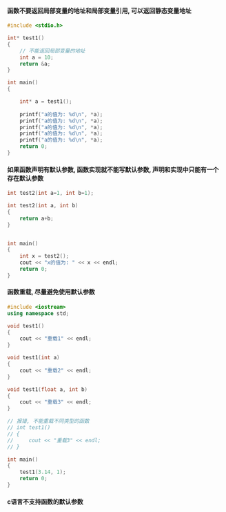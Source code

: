 #### 函数不要返回局部变量的地址和局部变量引用, 可以返回静态变量地址
```c
#include <stdio.h>

int* test1()
{
	// 不能返回局部变量的地址
	int a = 10;
	return &a;
}

int main()
{

	int* a = test1();
	
	printf("a的值为: %d\n", *a);
	printf("a的值为: %d\n", *a);
	printf("a的值为: %d\n", *a);
	printf("a的值为: %d\n", *a);
	printf("a的值为: %d\n", *a);
	return 0;
}
```
#### 如果函数声明有默认参数, 函数实现就不能写默认参数, 声明和实现中只能有一个存在默认参数
```c++
int test2(int a=1, int b=1);

int test2(int a, int b)
{
    return a+b;
}


int main()
{
    int x = test2();
    cout << "x的值为: " << x << endl;
    return 0;
}
```
#### 函数重载, 尽量避免使用默认参数
```c++
#include <iostream>
using namespace std;

void test1()
{
    cout << "重载1" << endl;
}

void test1(int a)
{
    cout << "重载2" << endl;
}

void test1(float a, int b)
{
    cout << "重载3" << endl;
}

// 报错, 不能重载不同类型的函数
// int test1()
// {
//     cout << "重载3" << endl;
// }

int main()
{
    test1(3.14, 1);
    return 0;
}
```
#### c语言不支持函数的默认参数
